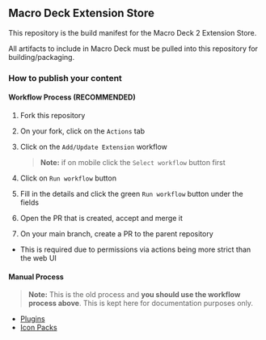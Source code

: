 ## Macro Deck Extension Store
This repository is the build manifest for the Macro Deck 2 Extension Store.

All artifacts to include in Macro Deck must be pulled into this repository for building/packaging.

### How to publish your content

#### Workflow Process (**RECOMMENDED**)
1. Fork this repository
2. On your fork, click on the `Actions` tab
3. Click on the `Add/Update Extension` workflow

   > **Note:** if on mobile click the `Select workflow` button first
   
4. Click on `Run workflow` button
5. Fill in the details and click the green `Run workflow` button under the fields
6. Open the PR that is created, accept and merge it
7. On your main branch, create a PR to the parent repository
  - This is required due to permissions via actions being more strict than the web UI

#### Manual Process
> **Note:** This is the old process and **you should use the workflow process above**. This is kept here for documentation purposes only.
- [Plugins](Plugins/README.md)
- [Icon Packs](IconPacks/README.md)
